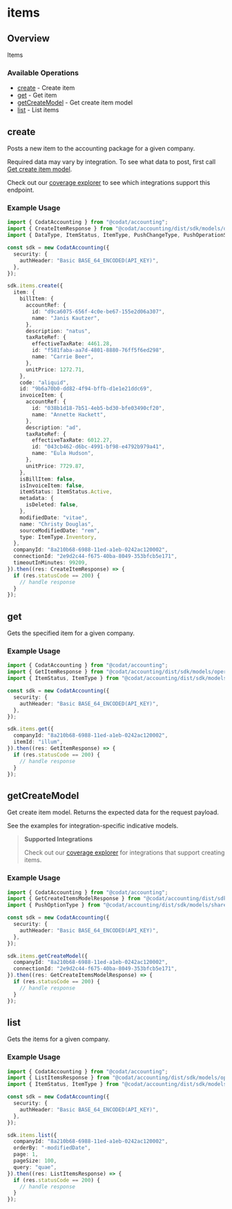 # items

## Overview

Items

### Available Operations

* [create](#create) - Create item
* [get](#get) - Get item
* [getCreateModel](#getcreatemodel) - Get create item model
* [list](#list) - List items

## create

Posts a new item to the accounting package for a given company.

Required data may vary by integration. To see what data to post, first call [Get create item model](https://docs.codat.io/accounting-api#/operations/get-create-items-model).

Check out our [coverage explorer](https://knowledge.codat.io/supported-features/accounting?view=tab-by-data-type&dataType=items) to see which integrations support this endpoint.

### Example Usage

```typescript
import { CodatAccounting } from "@codat/accounting";
import { CreateItemResponse } from "@codat/accounting/dist/sdk/models/operations";
import { DataType, ItemStatus, ItemType, PushChangeType, PushOperationStatus } from "@codat/accounting/dist/sdk/models/shared";

const sdk = new CodatAccounting({
  security: {
    authHeader: "Basic BASE_64_ENCODED(API_KEY)",
  },
});

sdk.items.create({
  item: {
    billItem: {
      accountRef: {
        id: "d9ca6075-656f-4c0e-be67-155e2d06a307",
        name: "Janis Kautzer",
      },
      description: "natus",
      taxRateRef: {
        effectiveTaxRate: 4461.28,
        id: "f581faba-aa7d-4801-8880-76ff5f6ed298",
        name: "Carrie Beer",
      },
      unitPrice: 1272.71,
    },
    code: "aliquid",
    id: "9b6a70b0-dd82-4f94-bffb-d1e1e21ddc69",
    invoiceItem: {
      accountRef: {
        id: "038b1d18-7b51-4eb5-bd30-bfe03490cf20",
        name: "Annette Hackett",
      },
      description: "ad",
      taxRateRef: {
        effectiveTaxRate: 6012.27,
        id: "043cb462-d6bc-4991-bf98-e4792b979a41",
        name: "Eula Hudson",
      },
      unitPrice: 7729.87,
    },
    isBillItem: false,
    isInvoiceItem: false,
    itemStatus: ItemStatus.Active,
    metadata: {
      isDeleted: false,
    },
    modifiedDate: "vitae",
    name: "Christy Douglas",
    sourceModifiedDate: "rem",
    type: ItemType.Inventory,
  },
  companyId: "8a210b68-6988-11ed-a1eb-0242ac120002",
  connectionId: "2e9d2c44-f675-40ba-8049-353bfcb5e171",
  timeoutInMinutes: 99209,
}).then((res: CreateItemResponse) => {
  if (res.statusCode == 200) {
    // handle response
  }
});
```

## get

Gets the specified item for a given company.

### Example Usage

```typescript
import { CodatAccounting } from "@codat/accounting";
import { GetItemResponse } from "@codat/accounting/dist/sdk/models/operations";
import { ItemStatus, ItemType } from "@codat/accounting/dist/sdk/models/shared";

const sdk = new CodatAccounting({
  security: {
    authHeader: "Basic BASE_64_ENCODED(API_KEY)",
  },
});

sdk.items.get({
  companyId: "8a210b68-6988-11ed-a1eb-0242ac120002",
  itemId: "illum",
}).then((res: GetItemResponse) => {
  if (res.statusCode == 200) {
    // handle response
  }
});
```

## getCreateModel

Get create item model. Returns the expected data for the request payload.

See the examples for integration-specific indicative models.

> **Supported Integrations**
> 
> Check out our [coverage explorer](https://knowledge.codat.io/supported-features/accounting?view=tab-by-data-type&dataType=items) for integrations that support creating items.

### Example Usage

```typescript
import { CodatAccounting } from "@codat/accounting";
import { GetCreateItemsModelResponse } from "@codat/accounting/dist/sdk/models/operations";
import { PushOptionType } from "@codat/accounting/dist/sdk/models/shared";

const sdk = new CodatAccounting({
  security: {
    authHeader: "Basic BASE_64_ENCODED(API_KEY)",
  },
});

sdk.items.getCreateModel({
  companyId: "8a210b68-6988-11ed-a1eb-0242ac120002",
  connectionId: "2e9d2c44-f675-40ba-8049-353bfcb5e171",
}).then((res: GetCreateItemsModelResponse) => {
  if (res.statusCode == 200) {
    // handle response
  }
});
```

## list

Gets the items for a given company.

### Example Usage

```typescript
import { CodatAccounting } from "@codat/accounting";
import { ListItemsResponse } from "@codat/accounting/dist/sdk/models/operations";
import { ItemStatus, ItemType } from "@codat/accounting/dist/sdk/models/shared";

const sdk = new CodatAccounting({
  security: {
    authHeader: "Basic BASE_64_ENCODED(API_KEY)",
  },
});

sdk.items.list({
  companyId: "8a210b68-6988-11ed-a1eb-0242ac120002",
  orderBy: "-modifiedDate",
  page: 1,
  pageSize: 100,
  query: "quae",
}).then((res: ListItemsResponse) => {
  if (res.statusCode == 200) {
    // handle response
  }
});
```
